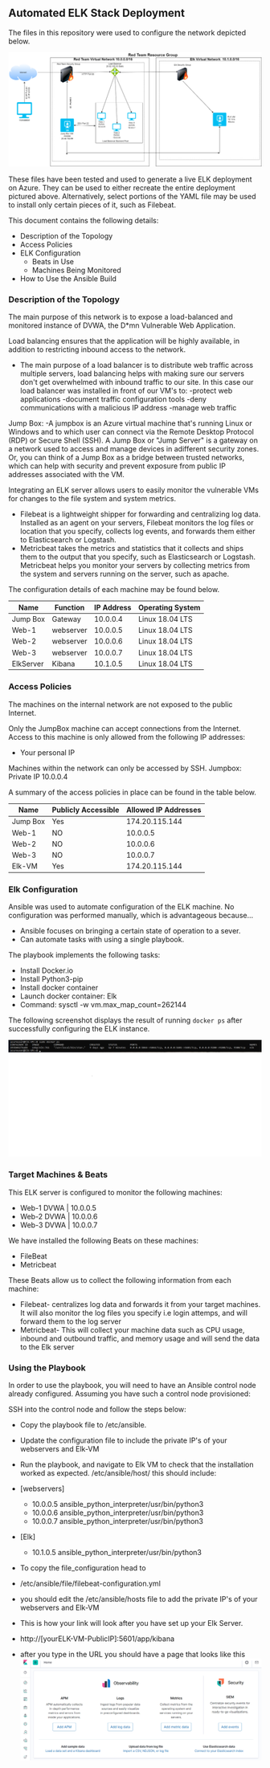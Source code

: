 ## Automated ELK Stack Deployment

The files in this repository were used to configure the network depicted below.

![](images/elk-diagram.png)

These files have been tested and used to generate a live ELK deployment on Azure. They can be used to either recreate the entire deployment pictured above. Alternatively, select portions of the YAML file may be used to install only certain pieces of it, such as Filebeat.

This document contains the following details:
- Description of the Topology
- Access Policies
- ELK Configuration
  - Beats in Use
  - Machines Being Monitored
- How to Use the Ansible Build


### Description of the Topology

The main purpose of this network is to expose a load-balanced and monitored instance of DVWA, the D*mn Vulnerable Web Application.

Load balancing ensures that the application will be highly available, in addition to restricting inbound access to the network.
- The main purpose of a load balancer is to distribute web traffic across multiple servers, load balancing helps with making sure our servers don't get
overwhelmed with inbound traffic to our site. In this case our load balancer was installed in front of our VM's to:
-protect web applications
-document traffic configuration tools
-deny communications with a malicious IP address
-manage web traffic

Jump Box:
-A jumpbox is an Azure virtual machine that's running Linux or Windows and to which user can connect via the Remote Desktop Protocol (RDP) 
or Secure Shell (SSH). A Jump Box or "Jump Server" is a gateway on a network used to access and manage devices in adifferent security zones.
Or, you can think of a Jump Box as a bridge between trusted networks, which can help with security and prevent exposure from public IP addresses 
associated with the VM. 

Integrating an ELK server allows users to easily monitor the vulnerable VMs for changes to the file system and system metrics.
- Filebeat is a lightweight shipper for forwarding and centralizing log data. Installed as an agent on your servers, Filebeat monitors
the log files or location that you specify, collects log events, and forwards them either to Elasticsearch or Logstash.
- Metricbeat takes the metrics and statistics that it collects and ships them to the output that you specify, such as Elasticsearch or Logstash.
Metricbeat helps you monitor your servers by collecting metrics from the system and servers running on the server, such as apache.

The configuration details of each machine may be found below.

| Name       | Function |        IP Address      | Operating System |
|----------  |----------|------------------------|------------------|
| Jump Box   | Gateway  | 10.0.0.4               | Linux 18.04 LTS  |
| Web-1      | webserver| 10.0.0.5               | Linux 18.04 LTS  |
| Web-2      | webserver| 10.0.0.6               | Linux 18.04 LTS  |
| Web-3      | webserver| 10.0.0.7               | Linux 18.04 LTS  |
| ElkServer  | Kibana   | 10.1.0.5               | Linux 18.04 LTS  |


### Access Policies

The machines on the internal network are not exposed to the public Internet. 

Only the JumpBox machine can accept connections from the Internet. Access to this machine is only allowed from the following IP addresses:
- Your personal IP 

Machines within the network can only be accessed by SSH.
 Jumpbox: Private IP 10.0.0.4

A summary of the access policies in place can be found in the table below.

| Name     | Publicly Accessible | Allowed IP Addresses |
|----------|---------------------|----------------------|
| Jump Box | Yes                 | 174.20.115.144       |
| Web-1    | NO                  | 10.0.0.5             |
| Web-2    | NO                  | 10.0.0.6             |
| Web-3    | NO                  | 10.0.0.7             |
| Elk-VM   | Yes                 | 174.20.115.144       |

### Elk Configuration

Ansible was used to automate configuration of the ELK machine. No configuration was performed manually, which is advantageous because...
- Ansible focuses on bringing a certain state of operation to a sever.
- Can automate tasks with using a single playbook.

The playbook implements the following tasks:
- Install Docker.io
- Install Python3-pip
- Install docker container
- Launch docker container: Elk 
- Command: sysctl -w vm.max_map_count=262144

The following screenshot displays the result of running `docker ps` after successfully configuring the ELK instance.

![](images/sudodockerps.png)

### Target Machines & Beats
This ELK server is configured to monitor the following machines:
- Web-1 DVWA | 10.0.0.5
- Web-2 DVWA | 10.0.0.6
- Web-3 DVWA | 10.0.0.7

We have installed the following Beats on these machines:
- FileBeat 
- Metricbeat 

These Beats allow us to collect the following information from each machine:
- Filebeat- centralizes log data and forwards it from your target machines. It will also monitor the log files you specify i.e login attemps, and will
  forward them to the log server 
- Metricbeat- This will collect your machine data such as CPU usage, inbound and outbound traffic, and memory usage and will send the data to the Elk server 


### Using the Playbook
In order to use the playbook, you will need to have an Ansible control node already configured. Assuming you have such a control node provisioned: 

SSH into the control node and follow the steps below:
- Copy the playbook file to /etc/ansible.
- Update the configuration file to include the private IP's of your webservers and Elk-VM 
- Run the playbook, and navigate to Elk VM to check that the installation worked as expected. /etc/ansible/host/ this should include:
- [webservers]
  - 10.0.0.5 ansible_python_interpreter/usr/bin/python3
  - 10.0.0.6 ansible_python_interpreter/usr/bin/python3
  - 10.0.0.7 ansible_python_interpreter/usr/bin/python3
- [Elk]
  - 10.1.0.5 ansible_python_interpreter/usr/bin/python3

- To copy the file_configuration head to 
- /etc/ansible/file/filebeat-configuration.yml
- you should edit the /etc/ansible/hosts file to add the private IP's of your webservers and Elk-VM
- This is how your link will look after you have set up your Elk Server.
 - http://[yourELK-VM-PublicIP]:5601/app/kibana  
- after you type in the URL you should have a page that looks like this
![](images/kibana.png)

 